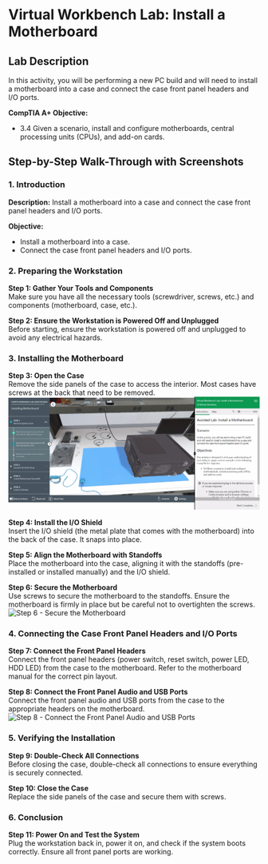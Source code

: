 # Virtual Workbench Lab: Install a Motherboard

## Lab Description
In this activity, you will be performing a new PC build and will need to install a motherboard into a case and connect the case front panel headers and I/O ports.

**CompTIA A+ Objective:** 
- 3.4 Given a scenario, install and configure motherboards, central processing units (CPUs), and add-on cards.

## Step-by-Step Walk-Through with Screenshots

### 1. Introduction
**Description:** Install a motherboard into a case and connect the case front panel headers and I/O ports.

**Objective:**
- Install a motherboard into a case.
- Connect the case front panel headers and I/O ports.

### 2. Preparing the Workstation

**Step 1: Gather Your Tools and Components**  
Make sure you have all the necessary tools (screwdriver, screws, etc.) and components (motherboard, case, etc.).  

**Step 2: Ensure the Workstation is Powered Off and Unplugged**  
Before starting, ensure the workstation is powered off and unplugged to avoid any electrical hazards.  

### 3. Installing the Motherboard

**Step 3: Open the Case**  
Remove the side panels of the case to access the interior. Most cases have screws at the back that need to be removed.  
![Step 3 - Open the case](InstallMotherboard\PlaceOnSide.png)

**Step 4: Install the I/O Shield**  
Insert the I/O shield (the metal plate that comes with the motherboard) into the back of the case. It snaps into place.  

**Step 5: Align the Motherboard with Standoffs**  
Place the motherboard into the case, aligning it with the standoffs (pre-installed or installed manually) and the I/O shield.  

**Step 6: Secure the Motherboard**  
Use screws to secure the motherboard to the standoffs. Ensure the motherboard is firmly in place but be careful not to overtighten the screws.  
![Step 6 - Secure the Motherboard](images\InstallMotherboard\SecureMotherboard.png)

### 4. Connecting the Case Front Panel Headers and I/O Ports

**Step 7: Connect the Front Panel Headers**  
Connect the front panel headers (power switch, reset switch, power LED, HDD LED) from the case to the motherboard. Refer to the motherboard manual for the correct pin layout.  

**Step 8: Connect the Front Panel Audio and USB Ports**  
Connect the front panel audio and USB ports from the case to the appropriate headers on the motherboard.  
![Step 8 - Connect the Front Panel Audio and USB Ports](images\ConnectConnectors.png)

### 5. Verifying the Installation

**Step 9: Double-Check All Connections**  
Before closing the case, double-check all connections to ensure everything is securely connected.  

**Step 10: Close the Case**  
Replace the side panels of the case and secure them with screws.  

### 6. Conclusion

**Step 11: Power On and Test the System**  
Plug the workstation back in, power it on, and check if the system boots correctly. Ensure all front panel ports are working.  

